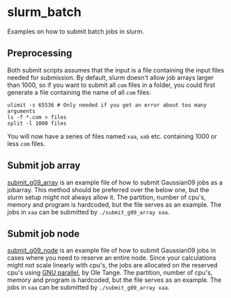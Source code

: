 # slurm_batch
Examples on how to submit batch jobs in slurm.

## Preprocessing
Both submit scripts assumes that the input is a file containing the input files needed for submission.
By default, slurm doesn't allow job arrays larger than 1000, so if you want to submit all `com` files in a folder, you could first generate a file containing the name of all `com` files:

```
ulimit -s 65536 # Only needed if you get an error about too many arguments
ls -f *.com > files
split -l 1000 files
```

You will now have a series of files named `xaa`, `xab` etc. containing 1000 or less `com` files.

## Submit job array
[submit_g09_array](./submit_g09_array) is an example file of how to submit Gaussian09 jobs as a jobarray.
This method should be preferred over the below one, but the slurm setup might not always allow it.
The partition, number of cpu's, memory and program is hardcoded, but the file serves as an example.
The jobs in `xaa` can be submitted by `./submit_g09_array xaa`.

## Submit job node
[submit_g09_node](./submit_g09_node) is an example file of how to submit Gaussian09 jobs in cases where you need to reserve an entire node.
Since your calculations might not scale linearly with cpu's, the jobs are allocated on the reserved cpu's using [GNU parallel](https://www.gnu.org/software/parallel/), by Ole Tange.
The partition, number of cpu's, memory and program is hardcoded, but the file serves as an example.
The jobs in `xaa` can be submitted by `./submit_g09_array xaa`.
